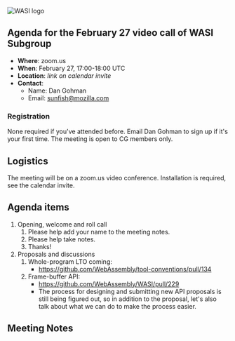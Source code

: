 ![WASI logo](/WASI.png)

## Agenda for the February 27 video call of WASI Subgroup

- **Where**: zoom.us
- **When**: February 27, 17:00-18:00 UTC
- **Location**: *link on calendar invite*
- **Contact**:
    - Name: Dan Gohman
    - Email: sunfish@mozilla.com

### Registration

None required if you've attended before. Email Dan Gohman to sign up if it's
your first time. The meeting is open to CG members only.

## Logistics

The meeting will be on a zoom.us video conference.
Installation is required, see the calendar invite.

## Agenda items

1. Opening, welcome and roll call
    1. Please help add your name to the meeting notes.
    1. Please help take notes.
    1. Thanks!
1. Proposals and discussions
    1. Whole-program LTO coming:
        - https://github.com/WebAssembly/tool-conventions/pull/134
    1. Frame-buffer API:
        - https://github.com/WebAssembly/WASI/pull/229
        - The process for designing and submitting new API proposals is still being
          figured out, so in addition to the proposal, let's also talk about what we can
          do to make the process easier.

## Meeting Notes
